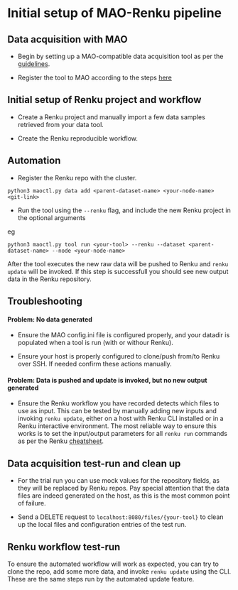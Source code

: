 # Initial setup of MAO-Renku pipeline

## Data acquisition with MAO

- Begin by setting up a MAO-compatible data acquisition tool as per the [guidelines](https://github.com/serviceprototypinglab/mao-orchestrator).

- Register the tool to MAO according to the steps [here](https://github.com/serviceprototypinglab/mao-orchestrator/blob/master/Docs/Tools.md)

## Initial setup of Renku project and workflow

- Create a Renku project and manually import a few data samples retrieved from your data tool.

- Create the Renku reproducible workflow.

## Automation

- Register the Renku repo with the cluster.

```
python3 maoctl.py data add <parent-dataset-name> <your-node-name> <git-link>
```

- Run the tool using the `--renku` flag, and include the new Renku project in the optional arguments

eg
```
python3 maoctl.py tool run <your-tool> --renku --dataset <parent-dataset-name> --node <your-node-name>
```

After the tool executes the new raw data will be pushed to Renku and ```renku update``` will be invoked. If this step is successfull you should see new output data in the Renku repository.

## Troubleshooting

#### Problem: No data generated

- Ensure the MAO config.ini file is configured properly, and your datadir is populated when a tool is run (with or withour Renku).

- Ensure your host is properly configured to clone/push from/to Renku over SSH. If needed confirm these actions manually.

#### Problem: Data is pushed and update is invoked, but no new output generated

- Ensure the Renku workflow you have recorded detects which files to use as input. This can be tested by manually adding new inputs and invoking ```renku update```, either on a host with Renku CLI installed or in a Renku interactive environment. The most reliable way to ensure this works is to set the input/output parameters for all `renku run` commands as per the Renku [cheatsheet](https://raw.githubusercontent.com/SwissDataScienceCenter/renku/master/docs/_static/cheatsheet/cheatsheet.pdf).

## Data acquisition test-run and clean up

- For the trial run you can use mock values for the repository fields, as they will be replaced by Renku repos. Pay special attention that the data files are indeed generated on the host, as this is the most common point of failure.

- Send a DELETE request to `localhost:8080/files/{your-tool}` to clean up the local files and configuration entries of the test run.

## Renku workflow test-run

To ensure the automated workflow will work as expected, you can try to clone the repo, add some more data, and invoke `renku update` using the CLI. These are the same steps run by the automated update feature.
